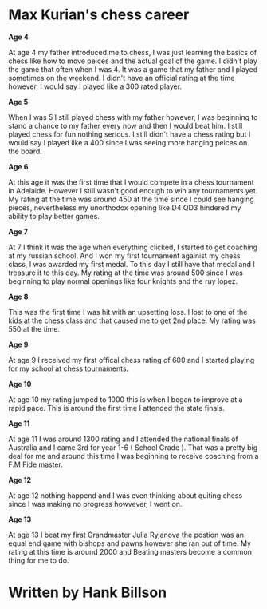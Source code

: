#  Max Kurian's chess career

**Age 4**

At age 4 my father introduced me to chess, I was just learning the basics of chess like how to move peices and the actual goal of the game. I didn't play the game that often when I was 4. It was a game that my father and I played sometimes on the weekend. I didn't have an official rating at the time however, I would say I played like a 300 rated player.

**Age 5** 

When I was 5 I still played chess with my father however, I was beginning to stand a chance to my father every now and then I would beat him. I still played chess for fun nothing serious. I still didn't have a chess rating but I would say I played like a 400 since I was seeing more hanging peices on the board. 

**Age 6** 

At this age it was the first time that I would compete in a chess tournament in Adelaide. However I still wasn't good enough to win any tournaments yet. My rating at the time was around 450 at the time since I could see hanging pieces, nevertheless my unorthodox opening like D4 QD3 hindered my ability to play better games.

**Age 7** 

At 7 I think it was the age when everything clicked, I started to get coaching at my russian school. And I won my first tournament againist my chess class, I was awarded my first medal. To this day I still have that medal and I treasure it to this day. My rating at the time was around 500 since I was beginning to play normal openings like four knights and the ruy lopez. 

**Age 8**

This was the first time I was hit with an upsetting loss. I lost to one of the kids at the chess class and that caused me to get 2nd place. My rating was 550 at the time.

**Age 9** 

At age 9 I received my first offical chess rating of 600 and I started playing for my school at chess tournaments. 

**Age 10**

At age 10 my rating jumped to 1000 this is when I began to improve at a rapid pace. This is around the first time I attended the state finals.

**Age 11**

At age 11 I was around 1300 rating and I attended the national finals of Australia and I came 3rd for year 1-6 ( School Grade ). That was a pretty big deal for me and around this time I was beginning to receive coaching from a F.M Fide master.

**Age 12** 

At age 12 nothing happend and I was even thinking about quiting chess since I was making no progress howvever, I went on. 

**Age 13** 

At age 13 I beat my first Grandmaster Julia Ryjanova the postion was an equal end game with bishops and pawns however she ran out of time. My rating at this time is around 2000 and Beating masters become a common thing for me to do.  

# **Written by Hank Billson** 
